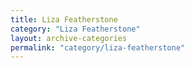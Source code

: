 ```yaml
---
title: Liza Featherstone
category: "Liza Featherstone"
layout: archive-categories
permalink: "category/liza-featherstone"
---
```


